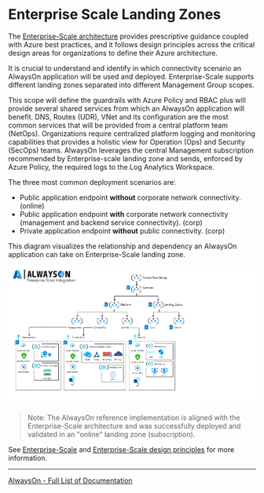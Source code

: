 # Enterprise Scale Landing Zones

The [Enterprise-Scale architecture](https://github.com/azure/enterprise-scale) provides prescriptive guidance coupled with Azure best practices, and it follows design principles across the critical design areas for organizations to define their Azure architecture.

It is crucial to understand and identify in which connectivity scenario an AlwaysOn application will be used and deployed. Enterprise-Scale supports different landing zones separated into different Management Group scopes.

This scope will define the guardrails with Azure Policy and RBAC plus will provide several shared services from which an AlwaysOn application will benefit. DNS, Routes (UDR), VNet and its configuration are the most common services that will be provided from a central platform team (NetOps).
Organizations require centralized platform logging and monitoring capabilities that provides a holistic view for Operation (Ops) and Security (SecOps) teams. AlwaysOn leverages the central Management subscription recommended by Enterprise-scale landing zone and sends, enforced by Azure Policy, the required logs to the Log Analytics Workspace.

The three most common deployment scenarios are:

- Public application endpoint **without** corporate network connectivity. (online)
- Public application endpoint **with** corporate network connectivity (management and backend service connectivity). (corp)
- Private application endpoint **without** public connectivity. (corp)

This diagram visualizes the relationship and dependency an AlwaysOn application can take on Enterprise-Scale landing zone.

![AlwaysOn - ESLZ dependency](/docs/media/AlwaysOn-ESLZ.gif "ESLZ dependency")

> Note: The AlwaysOn reference implementation is aligned with the Enterprise-Scale architecture and was successfully deployed and validated in an "online" landing zone (subscription).

See [Enterprise-Scale](https://github.com/Azure/Enterprise-Scale/) and [Enterprise-Scale design principles](https://github.com/Azure/Enterprise-Scale/wiki/How-Enterprise-Scale-Works#enterprise-scale-design-principles) for more information.



---
[AlwaysOn - Full List of Documentation](/docs/README.md)
